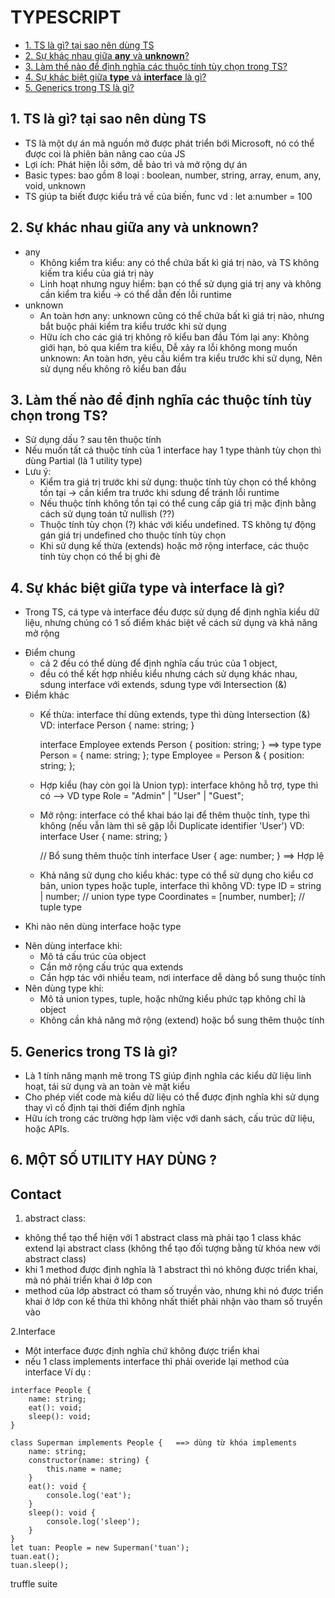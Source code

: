 # TYPESCRIPT
- [1. TS là gì? tại sao nên dùng TS](#1-ts-là-gì-tại-sao-nên-sử-dụng-ts)
- [2. Sự khác nhau giữa **any** và **unknown**?](#2-sự-khác-nhau-giữa-any-và-unknown-)
- [3. Làm thế nào để định nghĩa các thuộc tính tùy chọn trong TS?](#3-làm-thế-nào-để-định-nghĩa-các-thuộc-tính-tùy-chọn-trong-ts)
- [4. Sự khác biệt giữa **type** và **interface** là gì? ](#4-sự-khác-biệt-giữa-type-và-interface-là-gì-)
- [5. Generics trong TS là gì?](#5--generics-trong-ts-là-gì)

## 1. TS là gì? tại sao nên dùng TS
- TS là một dự án mã nguồn mở được phát triển bới Microsoft, nó có thể được coi là phiên bản
nâng cao của JS
- Lợi ích: Phát hiện lỗi sớm, dễ bảo trì và mở rộng dự án
- Basic types: bao gồm 8 loại : boolean, number, string, array, enum, any, void, unknown
- TS giúp ta biết được kiểu trả về của biến, func vd : let a:number = 100


## 2. Sự khác nhau giữa any và unknown?
- any
    + Không kiểm tra kiểu: any có thể chứa bất kì giá trị nào, và TS không kiếm tra kiểu của giá trị này
    + Linh hoạt nhưng nguy hiểm: bạn có thể sử dụng giá trị any và không cần kiểm tra kiểu -> có thể dẫn đến lỗi runtime
- unknown
    + An toàn hơn any: unknown cũng có thể chứa bất kì giá trị nào, nhưng bắt buộc phải kiểm tra kiểu trước khi sử dụng
    + Hữu ích cho các giá trị không rõ kiểu ban đầu 
Tóm lại
 any: Không giới hạn, bỏ qua kiểm tra kiểu, Dễ xảy ra lỗi không mong muốn
 unknown: An toàn hơn, yêu cầu kiểm tra kiểu trước khi sử dụng, Nên sử dụng nếu không rõ kiểu ban đầu



## 3. Làm thế nào để định nghĩa các thuộc tính tùy chọn trong TS?
- Sử dụng dấu ? sau tên thuộc tính
- Nếu muốn tất cả thuộc tính của 1 interface hay 1 type thành tùy chọn thì dùng Partial (là 1 utility type)
- Lưu ý:
    + Kiểm tra giá trị trước khi sử dụng: thuộc tính tùy chọn có thể không tồn tại -> cần kiểm tra trước khi sdung để tránh lỗi runtime
    + Nếu thuộc tính không tồn tại có thể cung cấp giá trị mặc định bằng cách sử dụng toán tử nullish (??)
    + Thuộc tính tùy chọn (?) khác với kiểu undefined. TS không tự động gán giá trị undefined cho thuộc tính tùy chọn
    + Khi sử dụng kế thừa (extends) hoặc mở rộng interface, các thuộc tính tùy chọn có thể bị ghi đè



## 4. Sự khác biệt giữa **type** và **interface** là gì?
- Trong TS, cá type và interface đều được sử dụng để định nghĩa kiểu dữ liệu, nhưng chúng có 1 số điểm khác biệt 
về cách sử dụng và khả năng mở rộng
* Điểm chung
    - cả 2 đều có thể dùng để định nghĩa cấu trúc của 1 object,
    - đều có thể kết hợp nhiều kiểu nhưng cách sử dụng khác nhau, sdung interface với extends, sdung type với Intersection (&)
* Điểm khác 
    - Kế thừa: interface thí dùng extends, type thì dùng Intersection (&)
      VD:
        interface Person {
          name: string;
        }
        
        interface Employee extends Person {
          position: string;
        }
        ==> type 
        type Person = {
          name: string;
        };
        type Employee = Person & {
          position: string;
        };
    - Hợp kiểu (hay còn gọi là Union typ): interface không hỗ trợ, type thì có --> VD type Role = "Admin" | "User" | "Guest";
    - Mở rộng: interface có thể khai báo lại để thêm thuộc tính,  type thì không (nếu vẫn làm thì sẽ gặp lỗi Duplicate identifier 'User')
      VD:
        interface User {
          name: string;
        }
        
        // Bổ sung thêm thuộc tính
        interface User {
          age: number;
        } ==> Hợp lệ
    - Khả năng sử dụng cho kiểu khác: type có thể sử dụng cho kiểu cơ bản, union types hoặc tuple, interface thì không
      VD:
        type ID = string | number; // union type
        type Coordinates = [number, number]; // tuple type
* Khi nào nên dùng interface hoặc type
- Nên dùng interface khi:
    + Mô tả cấu trúc của object
    + Cần mở rộng cấu trúc qua extends
    + Cần hợp tác với nhiều team, nơi interface dễ dàng bổ sung thuộc tính
- Nên dùng type khi:
    + Mô tả union types, tuple, hoặc những kiểu phức tạp không chỉ là object
    + Không cần khả năng mở rộng (extend) hoặc bổ sung thêm thuộc tính

## 5.  Generics trong TS là gì?
- Là 1 tính năng mạnh mẽ trong TS giúp định nghĩa các kiểu dữ liệu linh hoạt, tái sử dụng và an toàn vè mặt kiểu
- Cho phép viết code mà kiểu dữ liệu có thể được định nghĩa khi sử dụng thay vì cố định tại thời điểm định nghĩa
- Hữu ích trong các trường hợp làm việc với danh sách, cấu trúc dữ liệu, hoặc APIs.

## 6. MỘT SỐ UTILITY HAY DÙNG ? 

## Contact

1. abstract class: 
- không thể tạo thể hiện với 1 abstract class mà phải tạo 1 class khác extend lại 
abstract class (không thể tạo đối tượng bằng từ khóa new với abstract class)
- khi 1 method được định nghĩa là 1 abstract thì nó không được triển khai, mà nó phải 
triển khai ở lớp con
- method của lớp abstract có tham số truyền vào, nhưng khi nó được triển khai ở lớp con kế 
thừa thì không nhất thiết phải nhận vào tham số truyền vào

2.Interface
- Một interface được định nghĩa chứ không được triển khai
- nếu 1 class implements interface thì phải overide lại method của interface
Ví dụ : 
```
interface People {
    name: string;
    eat(): void;
    sleep(): void;
}

class Superman implements People {   ==> dùng từ khóa implements 
    name: string;
    constructor(name: string) {
        this.name = name;
    }
    eat(): void {
        console.log('eat');
    }
    sleep(): void {
        console.log('sleep');
    }
}
let tuan: People = new Superman('tuan');
tuan.eat();
tuan.sleep();

```

truffle suite
